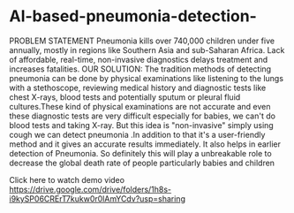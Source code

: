 # AI-based-pneumonia-detection-
PROBLEM STATEMENT
Pneumonia kills over 740,000 children under five annually, mostly in regions like
Southern Asia and sub-Saharan Africa. Lack of affordable, real-time, non-invasive
diagnostics delays treatment and increases fatalities.
OUR SOLUTION:
    The tradition methods of detecting pneumonia can be done by physical examinations like listening to the lungs with a stethoscope, reviewing medical history and diagnostic tests like chest X-rays, blood tests and potentially sputum or pleural fluid cultures.These kind of physical examinations are not accurate and even these diagnostic tests are very difficult especially for babies, we can't do blood tests and taking X-ray. But this idea is "non-invasive" simply using cough we can detect pneumonia .In addition to that it's a user-friendly method and it gives an accurate results immediately. It also helps in earlier detection of Pneumonia. So definitely this will play a unbreakable role to decrease the global death rate of people particularly babies and children
   
Click here to watch demo video
  https://drive.google.com/drive/folders/1h8s-i9kySP06CRErT7kukw0r0lAmYCdv?usp=sharing

